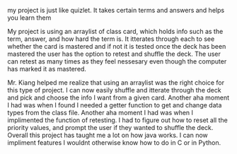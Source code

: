 my project is just like quizlet. It takes certain terms and answers and helps you learn them

My project is using an arraylist of class card, which holds info such as the term, answer, and how hard the term is. It itterates through each to see whether the card is mastered and if not it is tested
once the deck has been mastered the user has the option to retest and shuffle the deck. The user can retest as many times as they feel nessesary even though the computer has marked it as mastered.

Mr. Kiang helped me realize that using an arraylist was the right choice for this type of project.
I can now easily shuffle and itterate through the deck and pick and choose the info I want from a given card.
Another aha moment I had was when I found I needed a getter function to get and change data types from the class file.
Another aha moment I had was when I implimented the function of retesting. I had to figure out how to reset all the priority values, and prompt the user if they wanted to shuffle the deck.
Overall this project has taught me a lot on how java works. I can now impliment features I wouldnt otherwise know how to do in C or in Python.

